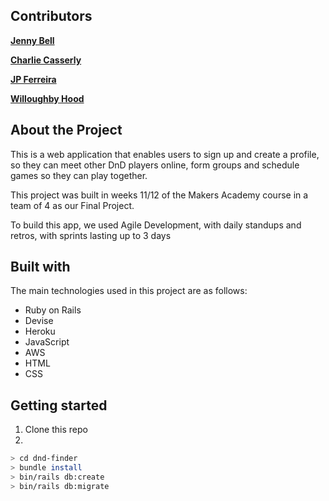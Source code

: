## Contributors

**[Jenny Bell](https://github.com/jennybell)**

**[Charlie Casserly](https://github.com/charlie-casserly)**

**[JP Ferreira](https://github.com/GoWebMe2020)**

**[Willoughby Hood](https://github.com/Wh3g)**

## About the Project

This is a web application that enables users to sign up and create a profile, so they can meet other DnD players online, form groups and schedule games so they can play together.

This project was built in weeks 11/12 of the Makers Academy course in a team of 4 as our Final Project.

To build this app, we used Agile Development, with daily standups and retros, with sprints lasting up to 3 days

## Built with

The main technologies used in this project are as follows:

* Ruby on Rails
* Devise
* Heroku
* JavaScript
* AWS
* HTML
* CSS

## Getting started

1. Clone this repo
1. 
```bash
> cd dnd-finder
> bundle install
> bin/rails db:create
> bin/rails db:migrate
```
